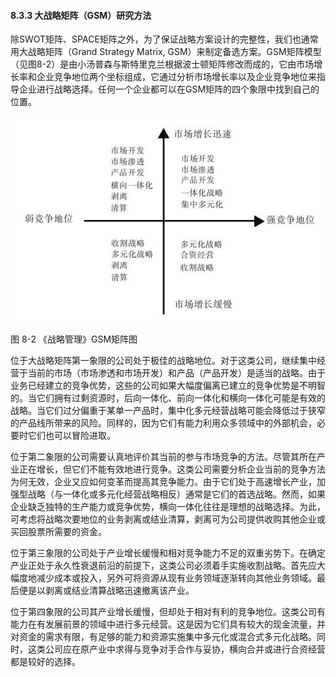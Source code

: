 #### 8.3.3 大战略矩阵（GSM）研究方法

除SWOT矩阵、SPACE矩阵之外，为了保证战略方案设计的完整性，我们也通常用大战略矩阵（Grand Strategy Matrix, GSM）来制定备选方案。GSM矩阵模型（见图8-2）是由小汤普森与斯特里克兰根据波士顿矩阵修改而成的，它由市场增长率和企业竞争地位两个坐标组成，它通过分析市场增长率以及企业竞争地位来指导企业进行战略选择。任何一个企业都可以在GSM矩阵的四个象限中找到自己的位置。

![](images/image01409_jpeg)

图 8-2 《战略管理》GSM矩阵图 

位于大战略矩阵第一象限的公司处于极佳的战略地位。对于这类公司，继续集中经营于当前的市场（市场渗透和市场开发）和产品（产品开发）是适当的战略。由于业务已经建立的竞争优势，这些的公司如果大幅度偏离已建立的竞争优势是不明智的。当它们拥有过剩资源时，后向一体化、前向一体化和横向一体化可能是有效的战略。当它们过分偏重于某单一产品时，集中化多元经营战略可能会降低过于狭窄的产品线所带来的风险。同样的，因为它们有能力利用众多领域中的外部机会，必要时它们也可以冒险进取。

位于第二象限的公司需要认真地评价其当前的参与市场竞争的方法。尽管其所在产业正在增长，但它们不能有效地进行竞争。这类公司需要分析企业当前的竞争方法为何无效，企业又应如何变革而提高其竞争能力。由于它们处于高速增长产业，加强型战略（与一体化或多元化经营战略相反）通常是它们的首选战略。然而，如果企业缺乏独特的生产能力或竞争优势，横向一体化往往是理想的战略选择。为此，可考虑将战略次要地位的业务剥离或结业清算，剥离可为公司提供收购其他企业或买回股票所需要的资金。

位于第三象限的公司处于产业增长缓慢和相对竞争能力不足的双重劣势下。在确定产业正处于永久性衰退前沿的前提下，这类公司必须着手实施收割战略。首先应大幅度地减少成本或投入，另外可将资源从现有业务领域逐渐转向其他业务领域。最后便是以剥离或结业清算战略迅速撤离该产业。

位于第四象限的公司其产业增长缓慢，但却处于相对有利的竞争地位。这类公司有能力在有发展前景的领域中进行多元经营。这是因为它们具有较大的现金流量，并对资金的需求有限，有足够的能力和资源实施集中多元化或混合式多元化战略。同时，这类公司应在原产业中求得与竞争对手合作与妥协，横向合并或进行合资经营都是较好的选择。
